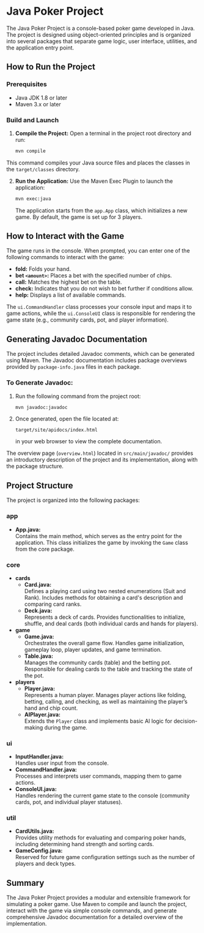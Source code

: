 # Java Poker Project

The Java Poker Project is a console-based poker game developed in Java. The project is designed using object-oriented principles and is organized into several packages that separate game logic, user interface, utilities, and the application entry point.

## How to Run the Project

### Prerequisites
- Java JDK 1.8 or later
- Maven 3.x or later

### Build and Launch
1. **Compile the Project:**
   Open a terminal in the project root directory and run:
   ```bash
   mvn compile
   ```
This command compiles your Java source files and places the classes in the `target/classes` directory.

2. **Run the Application:**
   Use the Maven Exec Plugin to launch the application:
   ```bash
   mvn exec:java
   ```
   The application starts from the `app.App` class, which initializes a new game. By default, the game is set up for 3 players.

## How to Interact with the Game

The game runs in the console. When prompted, you can enter one of the following commands to interact with the game:
- **fold:** Folds your hand.
- **bet `<amount>`:** Places a bet with the specified number of chips.
- **call:** Matches the highest bet on the table.
- **check:** Indicates that you do not wish to bet further if conditions allow.
- **help:** Displays a list of available commands.

The `ui.CommandHandler` class processes your console input and maps it to game actions, while the `ui.ConsoleUI` class is responsible for rendering the game state (e.g., community cards, pot, and player information).

## Generating Javadoc Documentation

The project includes detailed Javadoc comments, which can be generated using Maven. The Javadoc documentation includes package overviews provided by `package-info.java` files in each package.

### To Generate Javadoc:
1. Run the following command from the project root:
   ```bash
   mvn javadoc:javadoc
   ```
2. Once generated, open the file located at:
   ```
   target/site/apidocs/index.html
   ```
   in your web browser to view the complete documentation.

The overview page (`overview.html`) located in `src/main/javadoc/` provides an introductory description of the project and its implementation, along with the package structure.

## Project Structure

The project is organized into the following packages:

### app
- **App.java:**  
  Contains the main method, which serves as the entry point for the application. This class initializes the game by invoking the `Game` class from the core package.

### core
- **cards**
    - **Card.java:**  
      Defines a playing card using two nested enumerations (Suit and Rank). Includes methods for obtaining a card's description and comparing card ranks.
    - **Deck.java:**  
      Represents a deck of cards. Provides functionalities to initialize, shuffle, and deal cards (both individual cards and hands for players).
- **game**
    - **Game.java:**  
      Orchestrates the overall game flow. Handles game initialization, gameplay loop, player updates, and game termination.
    - **Table.java:**  
      Manages the community cards (table) and the betting pot. Responsible for dealing cards to the table and tracking the state of the pot.
- **players**
    - **Player.java:**  
      Represents a human player. Manages player actions like folding, betting, calling, and checking, as well as maintaining the player’s hand and chip count.
    - **AIPlayer.java:**  
      Extends the `Player` class and implements basic AI logic for decision-making during the game.

### ui
- **InputHandler.java:**  
  Handles user input from the console.
- **CommandHandler.java:**  
  Processes and interprets user commands, mapping them to game actions.
- **ConsoleUI.java:**  
  Handles rendering the current game state to the console (community cards, pot, and individual player statuses).

### util
- **CardUtils.java:**  
  Provides utility methods for evaluating and comparing poker hands, including determining hand strength and sorting cards.
- **GameConfig.java:**  
  Reserved for future game configuration settings such as the number of players and deck types.

## Summary

The Java Poker Project provides a modular and extensible framework for simulating a poker game. Use Maven to compile and launch the project, interact with the game via simple console commands, and generate comprehensive Javadoc documentation for a detailed overview of the implementation.